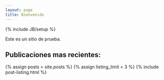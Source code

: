 ```yaml
---
layout: page
title: Bienvenido
---
```

{% include JB/setup %}

Este es un sitio de prueba.


## Publicaciones mas recientes:

{% assign posts = site.posts %}
{% assign listing_limit = 3 %}
{% include post-listing.html %}
